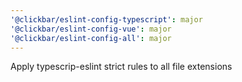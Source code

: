 ```yaml
---
'@clickbar/eslint-config-typescript': major
'@clickbar/eslint-config-vue': major
'@clickbar/eslint-config-all': major
---
```


Apply typescrip-eslint strict rules to all file extensions
